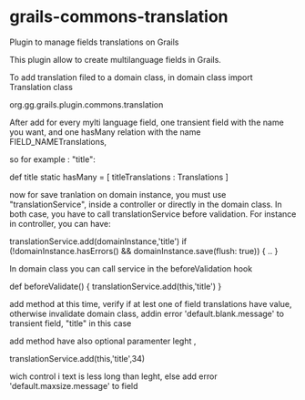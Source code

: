 grails-commons-translation
==========================

Plugin to manage fields translations on Grails

This plugin allow to create multilanguage fields in Grails.

To add translation filed to a domain class, in domain class import Translation class


  org.gg.grails.plugin.commons.translation
  
After add for every mylti language field,
one transient field with the name you want, and one hasMany relation
with the name FIELD_NAMETranslations,

so for example :  "title":

  def title
  static hasMany = [
    titleTranslations : Translations
  ]

now for save tranlation on domain instance, you must use "translationService", 
inside a controller or directly in the domain class.
In both case, you have to call translationService before validation.
For instance in controller, you can have:

  translationService.add(domainInstance,'title')
  if (!domainInstance.hasErrors() && domainInstance.save(flush: true)) { ..
  }
  
In domain class you can call service in the beforeValidation hook 

  def beforeValidate() {
  	translationService.add(this,'title')
	}

add method at this time, verify if at lest one of field translations have value,
otherwise invalidate domain class, addin error 'default.blank.message' to transient field, "title" in this case

add method have also optional paramenter leght , 

  translationService.add(this,'title',34) 
  
wich control i text is less long than leght,
else add error  'default.maxsize.message' to field


